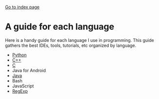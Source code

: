 [Go to index page](https://github.com/Catacrockers/WikiTocha/blob/master/en/INDEX.md)

# A guide for each language

Here is a handy guide for each language I use in programming. This guide gathers the best IDEs, tools, tutorials, etc organized by language.

* [Python](https://github.com/Catacrockers/WikiTocha/blob/master/en/programming_languages/python_guide.md)
* [C++](https://github.com/Catacrockers/WikiTocha/blob/master/en/programming_languages/cpp_guide.md)
* [C](https://github.com/Catacrockers/WikiTocha/blob/master/en/programming_languages/c_guide.md)
* Java for Android
* [Java](https://github.com/Catacrockers/WikiTocha/blob/master/en/programming_languages/java_guide.md)
* Bash
* JavaScript
* [RegExp](https://github.com/Catacrockers/WikiTocha/blob/master/en/programming_languages/regexp_guide.md)
